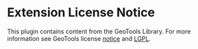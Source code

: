 Extension License Notice
========================

This plugin contains content from the GeoTools Library. For more information see GeoTools license [notice](licenses/GEOTOOLS_NOTICE.md) and [LGPL](licenses/LGPL.md).